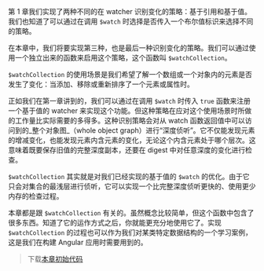 第 1 章我们实现了两种不同的在 watcher 识别变化的策略：基于引用和基于值。我们也知道了可以通过在调用 `$watch` 时选择是否传入一个布尔值标识来选择不同的策略。

在本章中，我们将要实现第三种，也是最后一种识别变化的策略。我们可以通过使用一个独立出来的函数来启用这个策略，这个函数叫 `$watchCollection`。

`$watchCollection` 的使用场景是我们希望了解一个数组或一个对象内的元素是否发生了变化：当添加、移除或重新排序了一个元素或属性时。

正如我们在第一章讲到的，我们可以通过在调用 `$watch` 时传入 `true` 函数来注册一个基于值的 watcher 来实现这个功能。但这种策略在应对这个使用场景时所做的工作量比实际需要的多得多。这种识别策略会对从 watch 函数返回值中可以访问到的_整个对象图_（whole object graph）进行“深度侦听”。它不仅能发现元素的增减变化，也能发现元素内含元素的变化，无论这个内含元素处于哪个层次。这意味着既要保存旧值的完整深度副本，还要在 digest 中对任意深度的变化进行检查。

`$watchCollection` 其实就是对我们已经实现的基于值的 `$watch` 的优化。由于它只会对集合的最浅层进行侦听，它可以实现一个比完整深度侦听更快的、使用更少内存的检查过程。

本章都是跟 `$watchCollection` 有关的。虽然概念比较简单，但这个函数中包含了很多东西。知道了它的运作方式之后，你就能更充分地使用它了。实现 `$watchCollection` 的过程也可以作为我们对某类特定数据结构的一个学习案例，这是我们在构建 Angular 应用时需要用到的。

> 下载[本章初始代码](https://github.com/teropa/build-your-own-angularjs/releases/tag/chapter3-scope-inheritance)